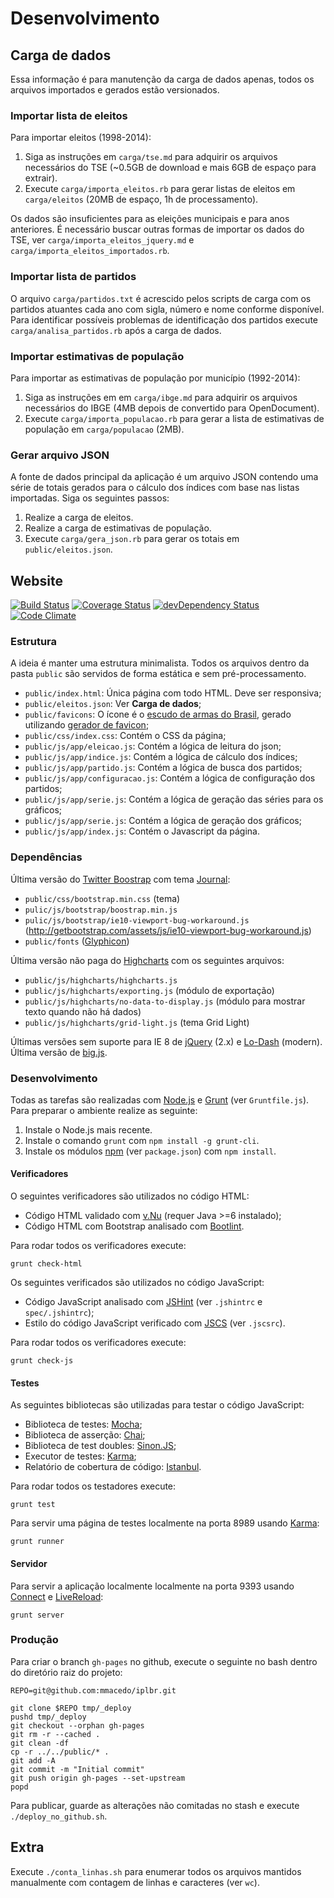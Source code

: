 # Desenvolvimento

## Carga de dados

Essa informação é para manutenção da carga de dados apenas, todos os arquivos importados e gerados estão versionados.

### Importar lista de eleitos

Para importar eleitos (1998-2014):

1. Siga as instruções em `carga/tse.md` para adquirir os arquivos necessários do TSE (~0.5GB de download e mais 6GB de espaço para extrair).
2. Execute `carga/importa_eleitos.rb` para gerar listas de eleitos em `carga/eleitos` (20MB de espaço, 1h de processamento).

Os dados são insuficientes para as eleições municipais e para anos anteriores. É necessário buscar outras formas de importar os dados do TSE, ver `carga/importa_eleitos_jquery.md` e `carga/importa_eleitos_importados.rb`.

### Importar lista de partidos

O arquivo `carga/partidos.txt` é acrescido pelos scripts de carga com os partidos atuantes cada ano com sigla, número e nome conforme disponível. Para identificar possíveis problemas de identificação dos partidos execute `carga/analisa_partidos.rb` após a carga de dados.

### Importar estimativas de população

Para importar as estimativas de população por município (1992-2014):

1. Siga as instruções em em `carga/ibge.md` para adquirir os arquivos necessários do IBGE (4MB depois de convertido para OpenDocument).
2. Execute `carga/importa_populacao.rb` para gerar a lista de estimativas de população em `carga/populacao` (2MB).

### Gerar arquivo JSON

A fonte de dados principal da aplicação é um arquivo JSON contendo uma série de totais gerados para o cálculo dos índices com base nas listas importadas. Siga os seguintes passos:

1. Realize a carga de eleitos.
2. Realize a carga de estimativas de população.
3. Execute `carga/gera_json.rb` para gerar os totais em `public/eleitos.json`.

## Website

[![Build Status](https://travis-ci.org/mmacedo/iplbr.svg)](https://travis-ci.org/mmacedo/iplbr) [![Coverage Status](https://coveralls.io/repos/mmacedo/iplbr/badge.svg?branch=master&service=github)](https://coveralls.io/github/mmacedo/iplbr?branch=master) [![devDependency Status](https://david-dm.org/mmacedo/iplbr/dev-status.svg)](https://david-dm.org/mmacedo/iplbr#info=devDependencies) [![Code Climate](https://codeclimate.com/github/mmacedo/iplbr/badges/gpa.svg)](https://codeclimate.com/github/mmacedo/iplbr)

### Estrutura

A ideia é manter uma estrutura minimalista. Todos os arquivos dentro da pasta `public` são servidos de forma estática e sem pré-processamento.

- `public/index.html`: Única página com todo HTML. Deve ser responsiva;
- `public/eleitos.json`: Ver **Carga de dados**;
- `public/favicons`: O ícone é o [escudo de armas do Brasil](https://commons.wikimedia.org/wiki/File:Coat_of_arms_of_Brazil.svg), gerado utilizando [gerador de favicon](http://realfavicongenerator.net/);
- `public/css/index.css`: Contém o CSS da página;
- `public/js/app/eleicao.js`: Contém a lógica de leitura do json;
- `public/js/app/indice.js`: Contém a lógica de cálculo dos índices;
- `public/js/app/partido.js`: Contém a lógica de busca dos partidos;
- `public/js/app/configuracao.js`: Contém a lógica de configuração dos partidos;
- `public/js/app/serie.js`: Contém a lógica de geração das séries para os gráficos;
- `public/js/app/serie.js`: Contém a lógica de geração dos gráficos;
- `public/js/app/index.js`: Contém o Javascript da página.

### Dependências

Última versão do [Twitter Boostrap](http://getbootstrap.com/) com tema [Journal](https://bootswatch.com/journal/):

- `public/css/bootstrap.min.css` (tema)
- `pulic/js/bootstrap/boostrap.min.js`
- `pulic/js/bootstrap/ie10-viewport-bug-workaround.js` (http://getbootstrap.com/assets/js/ie10-viewport-bug-workaround.js)
- `public/fonts` ([Glyphicon](http://getbootstrap.com/components/#glyphicons))

Última versão não paga do [Highcharts](http://www.highcharts.com/) com os seguintes arquivos:

- `public/js/highcharts/highcharts.js`
- `public/js/highcharts/exporting.js` (módulo de exportação)
- `public/js/highcharts/no-data-to-display.js` (módulo para mostrar texto quando não há dados)
- `public/js/highcharts/grid-light.js` (tema Grid Light)

Últimas versões sem suporte para IE 8 de [jQuery](https://jquery.com/) (2.x) e [Lo-Dash](https://lodash.com/) (modern). Última versão de [big.js](http://mikemcl.github.io/big.js/).

### Desenvolvimento

Todas as tarefas são realizadas com [Node.js](https://nodejs.org/) e [Grunt](http://gruntjs.com/) (ver `Gruntfile.js`). Para preparar o ambiente realize as seguinte:

1. Instale o Node.js mais recente.
1. Instale o comando `grunt` com `npm install -g grunt-cli`.
2. Instale os módulos [npm](https://www.npmjs.com/) (ver `package.json`) com `npm install`.

#### Verificadores

O seguintes verificadores são utilizados no código HTML:

- Código HTML validado com [v.Nu](https://validator.github.io/validator/) (requer Java >=6 instalado);
- Código HTML com Bootstrap analisado com [Bootlint](https://github.com/twbs/bootlint).

Para rodar todos os verificadores execute:

```
grunt check-html
```

Os seguintes verificados são utilizados no código JavaScript:

- Código JavaScript analisado com [JSHint](http://jshint.com/) (ver `.jshintrc` e `spec/.jshintrc`);
- Estilo do código JavaScript verificado com [JSCS](http://jscs.info/) (ver `.jscsrc`).

Para rodar todos os verificadores execute:

```
grunt check-js
```

#### Testes

As seguintes bibliotecas são utilizadas para testar o código JavaScript:

- Biblioteca de testes: [Mocha](http://mochajs.org/);
- Biblioteca de asserção: [Chai](http://chaijs.com/);
- Biblioteca de test doubles: [Sinon.JS](http://sinonjs.org/);
- Executor de testes: [Karma](http://karma-runner.github.io/);
- Relatório de cobertura de código: [Istanbul](https://github.com/gotwarlost/istanbul).

Para rodar todos os testadores execute:

```
grunt test
```

Para servir uma página de testes localmente na porta 8989 usando [Karma](http://karma-runner.github.io/):

```
grunt runner
```

#### Servidor

Para servir a aplicação localmente localmente na porta 9393 usando [Connect](https://github.com/senchalabs/connect) e [LiveReload](http://livereload.com/):

```
grunt server
```

### Produção

Para criar o branch `gh-pages` no github, execute o seguinte no bash dentro do diretório raiz do projeto:

    REPO=git@github.com:mmacedo/iplbr.git

    git clone $REPO tmp/_deploy
    pushd tmp/_deploy
    git checkout --orphan gh-pages
    git rm -r --cached .
    git clean -df
    cp -r ../../public/* .
    git add -A
    git commit -m "Initial commit"
    git push origin gh-pages --set-upstream
    popd

Para publicar, guarde as alterações não comitadas no stash e execute `./deploy_no_github.sh`.

## Extra

Execute `./conta_linhas.sh` para enumerar todos os arquivos mantidos manualmente com contagem de linhas e caracteres (ver `wc`).
